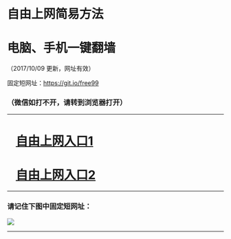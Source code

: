 ﻿# 自由上网简易方法

# 电脑、手机一键翻墙

（2017/10/09 更新，网址有效）

固定短网址：https://git.io/free99

### （微信如打不开，请转到浏览器打开）


***





# &nbsp;&nbsp; <a href="http://ft301696627.fwq-tz-1001.info/fwqtz01.html?t=100900110543 " target="_blank">自由上网入口1</a>
# &nbsp;&nbsp; <a href="http://ft3188232500.fwq-tz-1002.info/fwqtz02.html?t=100900129032 " target="_blank">自由上网入口2</a>
***

### 请记住下图中固定短网址：

<img src="https://s3-us-west-2.amazonaws.com/fwq-1001/yjfq-20170905okok.png" /> 


***

